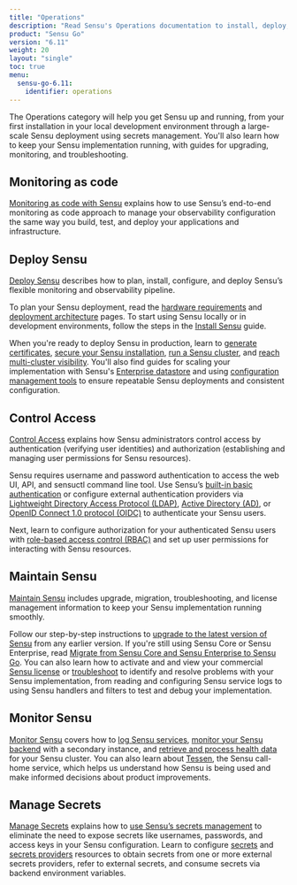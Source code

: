 ```yaml
---
title: "Operations"
description: "Read Sensu's Operations documentation to install, deploy, and operate Sensu, from local installation through a large-scale deployment with secrets management."
product: "Sensu Go"
version: "6.11"
weight: 20
layout: "single"
toc: true
menu:
  sensu-go-6.11:
    identifier: operations
---
```


The Operations category will help you get Sensu up and running, from your first installation in your local development environment through a large-scale Sensu deployment using secrets management.
You'll also learn how to keep your Sensu implementation running, with guides for upgrading, monitoring, and troubleshooting.

## Monitoring as code

[Monitoring as code with Sensu][31] explains how to use Sensu’s end-to-end monitoring as code approach to manage your observability configuration the same way you build, test, and deploy your applications and infrastructure.

## Deploy Sensu

[Deploy Sensu][1] describes how to plan, install, configure, and deploy Sensu’s flexible monitoring and observability pipeline.

To plan your Sensu deployment, read the [hardware requirements][6] and [deployment architecture][7] pages.
To start using Sensu locally or in development environments, follow the steps in the [Install Sensu][8] guide.

When you're ready to deploy Sensu in production, learn to [generate certificates][9], [secure your Sensu installation][10], [run a Sensu cluster][11], and [reach multi-cluster visibility][12].
You'll also find guides for scaling your implementation with Sensu's [Enterprise datastore][13] and using [configuration management tools][14] to ensure repeatable Sensu deployments and consistent configuration.

## Control Access

[Control Access][2] explains how Sensu administrators control access by authentication (verifying user identities) and authorization (establishing and managing user permissions for Sensu resources).

Sensu requires username and password authentication to access the web UI, API, and sensuctl command line tool.
Use Sensu’s [built-in basic authentication][15] or configure external authentication providers via [Lightweight Directory Access Protocol (LDAP)][16], [Active Directory (AD)][17], or [OpenID Connect 1.0 protocol (OIDC)][18] to authenticate your Sensu users.

Next, learn to configure authorization for your authenticated Sensu users with [role-based access control (RBAC)][19] and set up user permissions for interacting with Sensu resources.

## Maintain Sensu

[Maintain Sensu][3] includes upgrade, migration, troubleshooting, and license management information to keep your Sensu implementation running smoothly.

Follow our step-by-step instructions to [upgrade to the latest version of Sensu][20] from any earlier version.
If you're still using Sensu Core or Sensu Enterprise, read [Migrate from Sensu Core and Sensu Enterprise to Sensu Go][21].
You can also learn how to activate and and view your commercial [Sensu license][23] or [troubleshoot][22] to identify and resolve problems with your Sensu implementation, from reading and configuring Sensu service logs to using Sensu handlers and filters to test and debug your implementation.

## Monitor Sensu

[Monitor Sensu][4] covers how to [log Sensu services][24], [monitor your Sensu backend][25] with a secondary instance, and [retrieve and process health data][26] for your Sensu cluster.
You can also learn about [Tessen][27], the Sensu call-home service, which helps us understand how Sensu is being used and make informed decisions about product improvements.

## Manage Secrets

[Manage Secrets][5] explains how to [use Sensu’s secrets management][28] to eliminate the need to expose secrets like usernames, passwords, and access keys in your Sensu configuration.
Learn to configure [secrets][29] and [secrets providers][30] resources to obtain secrets from one or more external secrets providers, refer to external secrets, and consume secrets via backend environment variables.


[1]: deploy-sensu/
[2]: control-access/
[3]: maintain-sensu/
[4]: monitor-sensu/
[5]: manage-secrets/
[6]: deploy-sensu/hardware-requirements/
[7]: deploy-sensu/deployment-architecture/
[8]: deploy-sensu/install-sensu/
[9]: deploy-sensu/generate-certificates/
[10]: deploy-sensu/secure-sensu/
[11]: deploy-sensu/cluster-sensu/
[12]: deploy-sensu/use-federation/
[13]: deploy-sensu/scale-event-storage/
[14]: deploy-sensu/configuration-management/
[15]: control-access/#use-built-in-basic-authentication
[16]: control-access/ldap-auth/
[17]: control-access/ad-auth/
[18]: control-access/oidc-auth/
[19]: control-access/create-read-only-user/
[20]: maintain-sensu/upgrade/
[21]: maintain-sensu/migrate/
[22]: maintain-sensu/troubleshoot/
[23]: maintain-sensu/license/
[24]: monitor-sensu/log-sensu-systemd/
[25]: monitor-sensu/monitor-sensu-with-sensu/
[26]: monitor-sensu/health/
[27]: monitor-sensu/tessen/
[28]: manage-secrets/secrets-management/
[29]: manage-secrets/secrets/
[30]: manage-secrets/secrets-providers/
[31]: monitoring-as-code/
